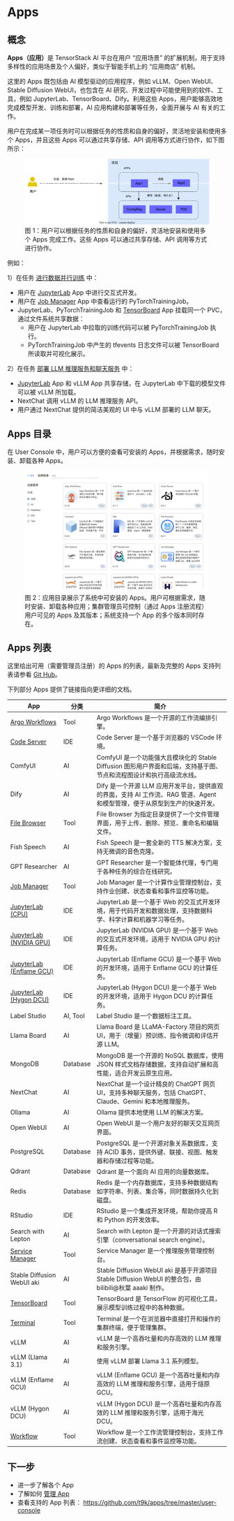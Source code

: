 # Apps

## 概念

<b>Apps（应用）</b>是 TensorStack AI 平台在用户 “应用场景” 的扩展机制，用于支持多样性的应用场景及个人偏好，类似于智能手机上的 “应用商店” 机制。

这里的 Apps 既包括由 AI 模型驱动的应用程序，例如 vLLM、Open WebUI、Stable Diffusion WebUI，也包含在 AI 研究、开发过程中可能使用到的软件、工具，例如 JupyterLab、TensorBoard、Dify。利用这些 Apps，用户能够高效地完成模型开发、训练和部署，AI 应用构建和部署等任务，全面开展与 AI 有关的工作。

用户在完成某一项任务时可以根据任务的性质和自身的偏好，灵活地安装和使用多个 Apps，并且这些 Apps 可以通过共享存储、API 调用等方式进行协作，如下图所示：

<figure class="architecture">
  <img alt="app" src="../assets/app/app.drawio.svg" />
  <figcaption>图 1：用户可以根据任务的性质和自身的偏好，灵活地安装和使用多个 Apps 完成工作。这些 Apps 可以通过共享存储、API 调用等方式进行协作。</figcaption>
</figure>

例如：

1）在任务 [进行数据并行训练](../guide/train-model/dp-training.md) 中：

- 用户在 [JupyterLab](./jupyterlab.md) App 中进行交互式开发。
- 用户在 [Job Manager](./job-manager.md) App 中查看运行的 PyTorchTrainingJob。
- JupyterLab、PyTorchTrainingJob 和 [TensorBoard](./tensorboard.md) App 挂载同一个 PVC，通过文件系统共享数据：
  - 用户在 JupyterLab 中拉取的训练代码可以被 PyTorchTrainingJob 执行。
  - PyTorchTrainingJob 中产生的 tfevents 日志文件可以被 TensorBoard 所读取并可视化展示。

2）在任务 [部署 LLM 推理服务和聊天服务](../guide/deploy-model/deploy-llm.md) 中：

- [JupyterLab](./jupyterlab.md) App 和 vLLM App 共享存储，在 JupyterLab 中下载的模型文件可以被 vLLM 所加载。
- NextChat 调用 vLLM 的 LLM 推理服务 API。
- 用户通过 NextChat 提供的简洁美观的 UI 中与 vLLM 部署的 LLM 聊天。

## Apps 目录

在 User Console 中，用户可以方便的查看可安装的 Apps，并根据需求，随时安装、卸载各种 Apps。

<figure class="screenshot">
  <img alt="create-pvc1" src="../assets/app/apps-catalog.png"/>
  <figcaption>图 2：应用目录展示了系统中可安装的 Apps。用户可根据需求，随时安装、卸载各种应用；集群管理员可控制（通过 Apps 注册流程）用户可见的 Apps 及其版本；系统支持一个 App 的多个版本同时存在。</figcaption>
</figure>

## Apps 列表

这里给出可用（需要管理员注册）的 Apps 的列表，最新及完整的 Apps 支持列表请参看 <a target="_blank" rel="noopener noreferrer" href="https://github.com/t9k/apps/tree/master/user-console">Git Hub</a>。


下列部分 Apps 提供了链接指向更详细的文档。

| App                                         | 分类     | 简介                                                                                                                       |
| ------------------------------------------- | -------- | -------------------------------------------------------------------------------------------------------------------------- |
| [Argo Workflows](./argo-workflows.md)       | Tool     | Argo Workflows 是一个开源的工作流编排引擎。                                                                               |
| [Code Server](./codeserver.md)              | IDE      | Code Server 是一个基于浏览器的 VSCode 环境。                                                                               |
| ComfyUI                                     | AI       | ComfyUI 是一个功能强大且模块化的 Stable Diffusion 图形用户界面和后端，支持基于图、节点和流程图设计和执行高级流水线。       |
| Dify                                        | AI       | Dify 是一个开源 LLM 应用开发平台，提供直观的界面，支持 AI 工作流、RAG 管道、Agent 和模型管理，便于从原型到生产的快速开发。 |
| [File Browser](./filebrowser.md)            | Tool     | File Browser 为指定目录提供了一个文件管理界面，用于上传、删除、预览、重命名和编辑文件。                                    |
| Fish Speech                                 | AI       | Fish Speech 是一套全新的 TTS 解决方案，支持无微调的音色克隆。                                                              |
| GPT Researcher                              | AI       | GPT Researcher 是一个智能体代理，专门用于各种任务的综合在线研究。                                                          |
| [Job Manager](./job-manager.md)             | Tool     | Job Manager 是一个计算作业管理控制台，支持作业创建、状态查看和事件监控等功能。                                             |
| [JupyterLab (CPU)](./jupyterlab.md)         | IDE      | JupyterLab 是一个基于 Web 的交互式开发环境，用于代码开发和数据处理，支持数据科学、科学计算和机器学习等任务。               |
| [JupyterLab (NVIDIA GPU)](./jupyterlab.md)  | IDE      | JupyterLab (NVIDIA GPU) 是一个基于 Web 的交互式开发环境，适用于 NVIDIA GPU 的计算任务。                                    |
| [JupyterLab (Enflame GCU)](./jupyterlab.md) | IDE      | JupyterLab (Enflame GCU) 是一个基于 Web 的开发环境，适用于 Enflame GCU 的计算任务。                                        |
| [JupyterLab (Hygon DCU)](./jupyterlab.md)   | IDE      | JupyterLab (Hygon DCU) 是一个基于 Web 的开发环境，适用于 Hygon DCU 的计算任务。                                            |
| Label Studio                                | AI, Tool | Label Studio 是一个数据标注工具。                                                                                          |
| Llama Board                                 | AI       | Llama Board 是 LLaMA-Factory 项目的网页 UI，用于（增量）预训练、指令微调和评估开源 LLM。                                   |
| MongoDB                                     | Database | MongoDB 是一个开源的 NoSQL 数据库，使用 JSON 样式文档存储数据，支持自动扩展和高性能，适合开发云原生应用。                  |
| NextChat                                    | AI       | NextChat 是一个设计精良的 ChatGPT 网页 UI，支持多种聊天服务，包括 ChatGPT、Claude、Gemini 和本地推理服务。                 |
| Ollama                                      | AI       | Ollama 提供本地使用 LLM 的解决方案。                                                                                       |
| Open WebUI                                  | AI       | Open WebUI 是一个用户友好的聊天交互网页界面。                                                                              |
| PostgreSQL                                  | Database | PostgreSQL 是一个开源对象关系数据库，支持 ACID 事务，提供外键、联接、视图、触发器和存储过程等功能。                        |
| Qdrant                                      | Database | Qdrant 是一个面向 AI 应用的向量数据库。                                                                                    |
| Redis                                       | Database | Redis 是一个内存数据库，支持多种数据结构如字符串、列表、集合等，同时数据持久化到磁盘。                                     |
| RStudio                                     | IDE      | RStudio 是一个集成开发环境，帮助你提高 R 和 Python 的开发效率。                                                            |
| Search with Lepton                          | AI       | Search with Lepton 是一个开源的对话式搜索引擎（conversational search engine）。                                            |
| [Service Manager](./service-manager.md)     | Tool     | Service Manager 是一个推理服务管理控制台。                                                                                 |
| Stable Diffusion WebUI aki                  | AI       | Stable Diffusion WebUI aki 是基于开源项目 Stable Diffusion WebUI 的整合包，由 bilibili@秋葉 aaaki 制作。                   |
| [TensorBoard](./tensorboard.md)             | Tool     | TensorBoard 是 TensorFlow 的可视化工具，展示模型训练过程中的各种数据。                                                     |
| [Terminal](./terminal.md)                   | Tool     | Terminal 是一个在浏览器中直接打开和操作的集群终端，便于管理集群。                                                          |
| vLLM                                        | AI       | vLLM 是一个高吞吐量和内存高效的 LLM 推理和服务引擎。                                                                       |
| vLLM (Llama 3.1)                            | AI       | 使用 vLLM 部署 Llama 3.1 系列模型。                                                                                        |
| vLLM (Enflame GCU)                          | AI       | vLLM (Enflame GCU) 是一个高吞吐量和内存高效的 LLM 推理和服务引擎，适用于燧原 GCU。                                         |
| vLLM (Hygon DCU)                            | AI       | vLLM (Hygon DCU) 是一个高吞吐量和内存高效的 LLM 推理和服务引擎，适用于海光 DCU。                                           |
| [Workflow](./workflow.md)                   | Tool     | Workflow 是一个工作流管理控制台，支持工作流创建、状态查看和事件监控等功能。                                             |


## 下一步

* 进一步了解各个 App
* 了解如何 [管理 App](../guide/manage-app/index.md)
* 查看支持的 App 列表： <a target="_blank" rel="noopener noreferrer" href="https://github.com/t9k/apps/tree/master/user-console">https://github.com/t9k/apps/tree/master/user-console</a>
